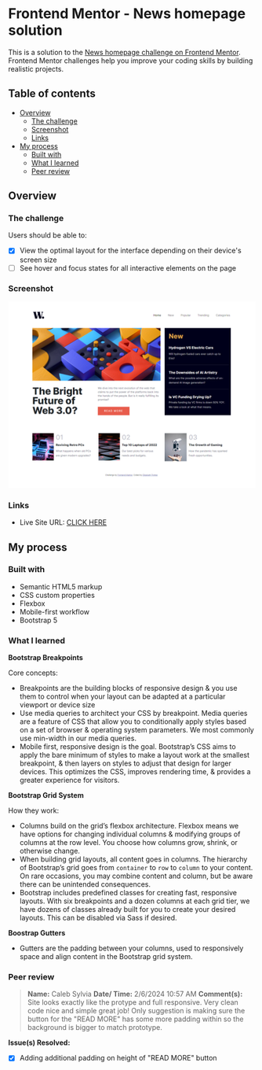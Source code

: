 # Frontend Mentor - News homepage solution

This is a solution to the [News homepage challenge on Frontend Mentor](https://www.frontendmentor.io/challenges/news-homepage-H6SWTa1MFl). Frontend Mentor challenges help you improve your coding skills by building realistic projects. 

## Table of contents

- [Overview](#overview)
  - [The challenge](#the-challenge)
  - [Screenshot](#screenshot)
  - [Links](#links)
- [My process](#my-process)
  - [Built with](#built-with)
  - [What I learned](#what-i-learned)
  - [Peer review](#peer-review)


## Overview

### The challenge

Users should be able to:

- [x] View the optimal layout for the interface depending on their device's screen size
- [ ] See hover and focus states for all interactive elements on the page

### Screenshot

![Desktop screenshot](./assets/images/desktop-screenshot.png)

### Links

- Live Site URL: [CLICK HERE](https://news-homepage-main-rouge.vercel.app/)

## My process

### Built with

- Semantic HTML5 markup
- CSS custom properties
- Flexbox
- Mobile-first workflow
- Bootstrap 5

### What I learned

**Bootstrap Breakpoints**

Core concepts:
- Breakpoints are the building blocks of responsive design & you use them to control when your layout can be adapted at a particular viewport or device size
- Use media queries to architect your CSS by breakpoint. Media queries are a feature of CSS that allow you to conditionally apply styles based on a set of browser & operating system parameters. We most commonly use min-width in our media queries.
- Mobile first, responsive design is the goal. Bootstrap’s CSS aims to apply the bare minimum of styles to make a layout work at the smallest breakpoint, & then layers on styles to adjust that design for larger devices. This optimizes the CSS, improves rendering time, & provides a greater experience for visitors.

**Bootstrap Grid System**

How they work:
- Columns build on the grid’s flexbox architecture. Flexbox means we have options for changing individual columns & modifying groups of columns at the row level. You choose how columns grow, shrink, or otherwise change.
- When building grid layouts, all content goes in columns. The hierarchy of Bootstrap’s grid goes from `container` to `row` to `column` to your content. On rare occasions, you may combine content and column, but be aware there can be unintended consequences.
- Bootstrap includes predefined classes for creating fast, responsive layouts. With six breakpoints and a dozen columns at each grid tier, we have dozens of classes already built for you to create your desired layouts. This can be disabled via Sass if desired.

**Boostrap Gutters**

- Gutters are the padding between your columns, used to responsively space and align content in the Bootstrap grid system.

### Peer review

> **Name:** Caleb Sylvia **Date/ Time:** 2/6/2024 10:57 AM
> **Comment(s):** 
> Site looks exactly like the protype and full responsive. Very clean code nice and simple great job! Only suggestion is making sure the button for the "READ MORE" has some more padding within so the background is bigger to match prototype.

**Issue(s) Resolved:**
- [x] Adding additional padding on height of "READ MORE" button
